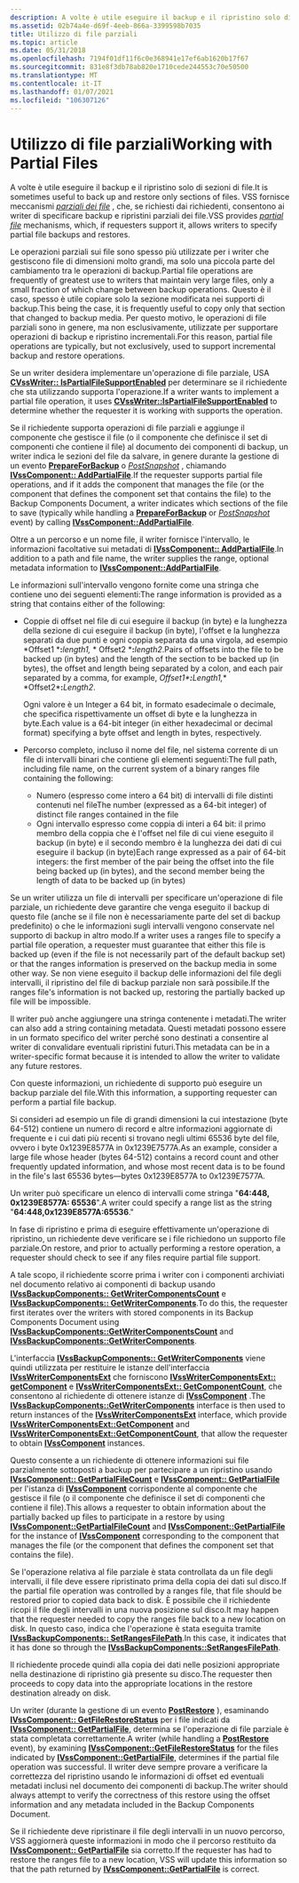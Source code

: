 ```yaml
---
description: A volte è utile eseguire il backup e il ripristino solo di sezioni di file. VSS fornisce meccanismi parziali dei file, che, se richiesti dai richiedenti, consentono ai writer di specificare backup e ripristini parziali dei file.
ms.assetid: 02b74a4e-d69f-4eeb-866a-3399598b7035
title: Utilizzo di file parziali
ms.topic: article
ms.date: 05/31/2018
ms.openlocfilehash: 7194f01df11f6c0e368941e17ef6ab1620b17f67
ms.sourcegitcommit: 831e8f3db78ab820e1710cede244553c70e50500
ms.translationtype: MT
ms.contentlocale: it-IT
ms.lasthandoff: 01/07/2021
ms.locfileid: "106307126"
---
```

# <a name="working-with-partial-files"></a><span data-ttu-id="4c27b-104">Utilizzo di file parziali</span><span class="sxs-lookup"><span data-stu-id="4c27b-104">Working with Partial Files</span></span>

<span data-ttu-id="4c27b-105">A volte è utile eseguire il backup e il ripristino solo di sezioni di file.</span><span class="sxs-lookup"><span data-stu-id="4c27b-105">It is sometimes useful to back up and restore only sections of files.</span></span> <span data-ttu-id="4c27b-106">VSS fornisce meccanismi [*parziali dei file*](vssgloss-p.md) , che, se richiesti dai richiedenti, consentono ai writer di specificare backup e ripristini parziali dei file.</span><span class="sxs-lookup"><span data-stu-id="4c27b-106">VSS provides [*partial file*](vssgloss-p.md) mechanisms, which, if requesters support it, allows writers to specify partial file backups and restores.</span></span>

<span data-ttu-id="4c27b-107">Le operazioni parziali sui file sono spesso più utilizzate per i writer che gestiscono file di dimensioni molto grandi, ma solo una piccola parte del cambiamento tra le operazioni di backup.</span><span class="sxs-lookup"><span data-stu-id="4c27b-107">Partial file operations are frequently of greatest use to writers that maintain very large files, only a small fraction of which change between backup operations.</span></span> <span data-ttu-id="4c27b-108">Questo è il caso, spesso è utile copiare solo la sezione modificata nei supporti di backup.</span><span class="sxs-lookup"><span data-stu-id="4c27b-108">This being the case, it is frequently useful to copy only that section that changed to backup media.</span></span> <span data-ttu-id="4c27b-109">Per questo motivo, le operazioni di file parziali sono in genere, ma non esclusivamente, utilizzate per supportare operazioni di backup e ripristino incrementali.</span><span class="sxs-lookup"><span data-stu-id="4c27b-109">For this reason, partial file operations are typically, but not exclusively, used to support incremental backup and restore operations.</span></span>

<span data-ttu-id="4c27b-110">Se un writer desidera implementare un'operazione di file parziale, USA [**CVssWriter:: IsPartialFileSupportEnabled**](/windows/desktop/api/VsWriter/nf-vswriter-cvsswriter-ispartialfilesupportenabled) per determinare se il richiedente che sta utilizzando supporta l'operazione.</span><span class="sxs-lookup"><span data-stu-id="4c27b-110">If a writer wants to implement a partial file operation, it uses [**CVssWriter::IsPartialFileSupportEnabled**](/windows/desktop/api/VsWriter/nf-vswriter-cvsswriter-ispartialfilesupportenabled) to determine whether the requester it is working with supports the operation.</span></span>

<span data-ttu-id="4c27b-111">Se il richiedente supporta operazioni di file parziali e aggiunge il componente che gestisce il file (o il componente che definisce il set di componenti che contiene il file) al documento dei componenti di backup, un writer indica le sezioni del file da salvare, in genere durante la gestione di un evento [**PrepareForBackup**](/windows/desktop/api/VsBackup/nf-vsbackup-ivssbackupcomponents-prepareforbackup) o [*PostSnapshot*](vssgloss-p.md) , chiamando [**IVssComponent:: AddPartialFile**](/windows/desktop/api/VsWriter/nf-vswriter-ivsscomponent-addpartialfile).</span><span class="sxs-lookup"><span data-stu-id="4c27b-111">If the requester supports partial file operations, and if it adds the component that manages the file (or the component that defines the component set that contains the file) to the Backup Components Document, a writer indicates which sections of the file to save (typically while handling a [**PrepareForBackup**](/windows/desktop/api/VsBackup/nf-vsbackup-ivssbackupcomponents-prepareforbackup) or [*PostSnapshot*](vssgloss-p.md) event) by calling [**IVssComponent::AddPartialFile**](/windows/desktop/api/VsWriter/nf-vswriter-ivsscomponent-addpartialfile).</span></span>

<span data-ttu-id="4c27b-112">Oltre a un percorso e un nome file, il writer fornisce l'intervallo, le informazioni facoltative sui metadati di [**IVssComponent:: AddPartialFile**](/windows/desktop/api/VsWriter/nf-vswriter-ivsscomponent-addpartialfile).</span><span class="sxs-lookup"><span data-stu-id="4c27b-112">In addition to a path and file name, the writer supplies the range, optional metadata information to [**IVssComponent::AddPartialFile**](/windows/desktop/api/VsWriter/nf-vswriter-ivsscomponent-addpartialfile).</span></span>

<span data-ttu-id="4c27b-113">Le informazioni sull'intervallo vengono fornite come una stringa che contiene uno dei seguenti elementi:</span><span class="sxs-lookup"><span data-stu-id="4c27b-113">The range information is provided as a string that contains either of the following:</span></span>

-   <span data-ttu-id="4c27b-114">Coppie di offset nel file di cui eseguire il backup (in byte) e la lunghezza della sezione di cui eseguire il backup (in byte), l'offset e la lunghezza separati da due punti e ogni coppia separata da una virgola, ad esempio \*Offset1 \***:**_length1_*_,_* \* Offset2 \***:**_length2_.</span><span class="sxs-lookup"><span data-stu-id="4c27b-114">Pairs of offsets into the file to be backed up (in bytes) and the length of the section to be backed up (in bytes), the offset and length being separated by a colon, and each pair separated by a comma, for example, *Offset1\***:**_Length1_*_,_\* \*Offset2\***:**_Length2_.</span></span>

    <span data-ttu-id="4c27b-115">Ogni valore è un Integer a 64 bit, in formato esadecimale o decimale, che specifica rispettivamente un offset di byte e la lunghezza in byte.</span><span class="sxs-lookup"><span data-stu-id="4c27b-115">Each value is a 64-bit integer (in either hexadecimal or decimal format) specifying a byte offset and length in bytes, respectively.</span></span>

-   <span data-ttu-id="4c27b-116">Percorso completo, incluso il nome del file, nel sistema corrente di un file di intervalli binari che contiene gli elementi seguenti:</span><span class="sxs-lookup"><span data-stu-id="4c27b-116">The full path, including file name, on the current system of a binary ranges file containing the following:</span></span>
    -   <span data-ttu-id="4c27b-117">Numero (espresso come intero a 64 bit) di intervalli di file distinti contenuti nel file</span><span class="sxs-lookup"><span data-stu-id="4c27b-117">The number (expressed as a 64-bit integer) of distinct file ranges contained in the file</span></span>
    -   <span data-ttu-id="4c27b-118">Ogni intervallo espresso come coppia di interi a 64 bit: il primo membro della coppia che è l'offset nel file di cui viene eseguito il backup (in byte) e il secondo membro è la lunghezza dei dati di cui eseguire il backup (in byte)</span><span class="sxs-lookup"><span data-stu-id="4c27b-118">Each range expressed as a pair of 64-bit integers: the first member of the pair being the offset into the file being backed up (in bytes), and the second member being the length of data to be backed up (in bytes)</span></span>

<span data-ttu-id="4c27b-119">Se un writer utilizza un file di intervalli per specificare un'operazione di file parziale, un richiedente deve garantire che venga eseguito il backup di questo file (anche se il file non è necessariamente parte del set di backup predefinito) o che le informazioni sugli intervalli vengono conservate nel supporto di backup in altro modo.</span><span class="sxs-lookup"><span data-stu-id="4c27b-119">If a writer uses a ranges file to specify a partial file operation, a requester must guarantee that either this file is backed up (even if the file is not necessarily part of the default backup set) or that the ranges information is preserved on the backup media in some other way.</span></span> <span data-ttu-id="4c27b-120">Se non viene eseguito il backup delle informazioni del file degli intervalli, il ripristino del file di backup parziale non sarà possibile.</span><span class="sxs-lookup"><span data-stu-id="4c27b-120">If the ranges file's information is not backed up, restoring the partially backed up file will be impossible.</span></span>

<span data-ttu-id="4c27b-121">Il writer può anche aggiungere una stringa contenente i metadati.</span><span class="sxs-lookup"><span data-stu-id="4c27b-121">The writer can also add a string containing metadata.</span></span> <span data-ttu-id="4c27b-122">Questi metadati possono essere in un formato specifico del writer perché sono destinati a consentire al writer di convalidare eventuali ripristini futuri.</span><span class="sxs-lookup"><span data-stu-id="4c27b-122">This metadata can be in a writer-specific format because it is intended to allow the writer to validate any future restores.</span></span>

<span data-ttu-id="4c27b-123">Con queste informazioni, un richiedente di supporto può eseguire un backup parziale del file.</span><span class="sxs-lookup"><span data-stu-id="4c27b-123">With this information, a supporting requester can perform a partial file backup.</span></span>

<span data-ttu-id="4c27b-124">Si consideri ad esempio un file di grandi dimensioni la cui intestazione (byte 64-512) contiene un numero di record e altre informazioni aggiornate di frequente e i cui dati più recenti si trovano negli ultimi 65536 byte del file, ovvero i byte 0x1239E8577A in 0x1239E7577A.</span><span class="sxs-lookup"><span data-stu-id="4c27b-124">As an example, consider a large file whose header (bytes 64-512) contains a record count and other frequently updated information, and whose most recent data is to be found in the file's last 65536 bytes—bytes 0x1239E8577A to 0x1239E7577A.</span></span>

<span data-ttu-id="4c27b-125">Un writer può specificare un elenco di intervalli come stringa "**64:448, 0x1239E8577A: 65536**".</span><span class="sxs-lookup"><span data-stu-id="4c27b-125">A writer could specify a range list as the string "**64:448,0x1239E8577A:65536**."</span></span>

<span data-ttu-id="4c27b-126">In fase di ripristino e prima di eseguire effettivamente un'operazione di ripristino, un richiedente deve verificare se i file richiedono un supporto file parziale.</span><span class="sxs-lookup"><span data-stu-id="4c27b-126">On restore, and prior to actually performing a restore operation, a requester should check to see if any files require partial file support.</span></span>

<span data-ttu-id="4c27b-127">A tale scopo, il richiedente scorre prima i writer con i componenti archiviati nel documento relativo ai componenti di backup usando [**IVssBackupComponents:: GetWriterComponentsCount**](/windows/desktop/api/VsBackup/nf-vsbackup-ivssbackupcomponents-getwritercomponentscount) e [**IVssBackupComponents:: GetWriterComponents**](/windows/desktop/api/VsBackup/nf-vsbackup-ivssbackupcomponents-getwritercomponents).</span><span class="sxs-lookup"><span data-stu-id="4c27b-127">To do this, the requester first iterates over the writers with stored components in its Backup Components Document using [**IVssBackupComponents::GetWriterComponentsCount**](/windows/desktop/api/VsBackup/nf-vsbackup-ivssbackupcomponents-getwritercomponentscount) and [**IVssBackupComponents::GetWriterComponents**](/windows/desktop/api/VsBackup/nf-vsbackup-ivssbackupcomponents-getwritercomponents).</span></span>

<span data-ttu-id="4c27b-128">L'interfaccia [**IVssBackupComponents:: GetWriterComponents**](/windows/desktop/api/VsBackup/nf-vsbackup-ivssbackupcomponents-getwritercomponents) viene quindi utilizzata per restituire le istanze dell'interfaccia [**IVssWriterComponentsExt**](/windows/win32/api/vsbackup/nl-vsbackup-ivsswritercomponentsext) che forniscono [**IVssWriterComponentsExt:: getComponent**](/windows/desktop/api/VsWriter/nf-vswriter-ivsswritercomponents-getcomponent) e [**IVssWriterComponentsExt:: GetComponentCount**](/windows/desktop/api/VsWriter/nf-vswriter-ivsswritercomponents-getcomponentcount), che consentono al richiedente di ottenere istanze di [**IVssComponent**](/windows/desktop/api/VsWriter/nl-vswriter-ivsscomponent) .</span><span class="sxs-lookup"><span data-stu-id="4c27b-128">The [**IVssBackupComponents::GetWriterComponents**](/windows/desktop/api/VsBackup/nf-vsbackup-ivssbackupcomponents-getwritercomponents) interface is then used to return instances of the [**IVssWriterComponentsExt**](/windows/win32/api/vsbackup/nl-vsbackup-ivsswritercomponentsext) interface, which provide [**IVssWriterComponentsExt::GetComponent**](/windows/desktop/api/VsWriter/nf-vswriter-ivsswritercomponents-getcomponent) and [**IVssWriterComponentsExt::GetComponentCount**](/windows/desktop/api/VsWriter/nf-vswriter-ivsswritercomponents-getcomponentcount), that allow the requester to obtain [**IVssComponent**](/windows/desktop/api/VsWriter/nl-vswriter-ivsscomponent) instances.</span></span>

<span data-ttu-id="4c27b-129">Questo consente a un richiedente di ottenere informazioni sui file parzialmente sottoposti a backup per partecipare a un ripristino usando [**IVssComponent:: GetPartialFileCount**](/windows/desktop/api/VsWriter/nf-vswriter-ivsscomponent-getpartialfilecount) e [**IVssComponent:: GetPartialFile**](/windows/desktop/api/VsWriter/nf-vswriter-ivsscomponent-getpartialfile) per l'istanza di [**IVssComponent**](/windows/desktop/api/VsWriter/nl-vswriter-ivsscomponent) corrispondente al componente che gestisce il file (o il componente che definisce il set di componenti che contiene il file).</span><span class="sxs-lookup"><span data-stu-id="4c27b-129">This allows a requester to obtain information about the partially backed up files to participate in a restore by using [**IVssComponent::GetPartialFileCount**](/windows/desktop/api/VsWriter/nf-vswriter-ivsscomponent-getpartialfilecount) and [**IVssComponent::GetPartialFile**](/windows/desktop/api/VsWriter/nf-vswriter-ivsscomponent-getpartialfile) for the instance of [**IVssComponent**](/windows/desktop/api/VsWriter/nl-vswriter-ivsscomponent) corresponding to the component that manages the file (or the component that defines the component set that contains the file).</span></span>

<span data-ttu-id="4c27b-130">Se l'operazione relativa al file parziale è stata controllata da un file degli intervalli, il file deve essere ripristinato prima della copia dei dati sul disco.</span><span class="sxs-lookup"><span data-stu-id="4c27b-130">If the partial file operation was controlled by a ranges file, that file should be restored prior to copied data back to disk.</span></span> <span data-ttu-id="4c27b-131">È possibile che il richiedente ricopi il file degli intervalli in una nuova posizione sul disco.</span><span class="sxs-lookup"><span data-stu-id="4c27b-131">It may happen that the requester needed to copy the ranges file back to a new location on disk.</span></span> <span data-ttu-id="4c27b-132">In questo caso, indica che l'operazione è stata eseguita tramite [**IVssBackupComponents:: SetRangesFilePath**](/windows/desktop/api/VsBackup/nf-vsbackup-ivssbackupcomponents-setrangesfilepath).</span><span class="sxs-lookup"><span data-stu-id="4c27b-132">In this case, it indicates that it has done so through the [**IVssBackupComponents::SetRangesFilePath**](/windows/desktop/api/VsBackup/nf-vsbackup-ivssbackupcomponents-setrangesfilepath).</span></span>

<span data-ttu-id="4c27b-133">Il richiedente procede quindi alla copia dei dati nelle posizioni appropriate nella destinazione di ripristino già presente su disco.</span><span class="sxs-lookup"><span data-stu-id="4c27b-133">The requester then proceeds to copy data into the appropriate locations in the restore destination already on disk.</span></span>

<span data-ttu-id="4c27b-134">Un writer (durante la gestione di un evento [**PostRestore**](/windows/desktop/api/VsBackup/nf-vsbackup-ivssbackupcomponents-postrestore) ), esaminando [**IVssComponent:: GetFileRestoreStatus**](/windows/desktop/api/VsWriter/nf-vswriter-ivsscomponent-getfilerestorestatus) per i file indicati da [**IVssComponent:: GetPartialFile**](/windows/desktop/api/VsWriter/nf-vswriter-ivsscomponent-getpartialfile), determina se l'operazione di file parziale è stata completata correttamente.</span><span class="sxs-lookup"><span data-stu-id="4c27b-134">A writer (while handling a [**PostRestore**](/windows/desktop/api/VsBackup/nf-vsbackup-ivssbackupcomponents-postrestore) event), by examining [**IVssComponent::GetFileRestoreStatus**](/windows/desktop/api/VsWriter/nf-vswriter-ivsscomponent-getfilerestorestatus) for the files indicated by [**IVssComponent::GetPartialFile**](/windows/desktop/api/VsWriter/nf-vswriter-ivsscomponent-getpartialfile), determines if the partial file operation was successful.</span></span> <span data-ttu-id="4c27b-135">Il writer deve sempre provare a verificare la correttezza del ripristino usando le informazioni di offset ed eventuali metadati inclusi nel documento dei componenti di backup.</span><span class="sxs-lookup"><span data-stu-id="4c27b-135">The writer should always attempt to verify the correctness of this restore using the offset information and any metadata included in the Backup Components Document.</span></span>

<span data-ttu-id="4c27b-136">Se il richiedente deve ripristinare il file degli intervalli in un nuovo percorso, VSS aggiornerà queste informazioni in modo che il percorso restituito da [**IVssComponent:: GetPartialFile**](/windows/desktop/api/VsWriter/nf-vswriter-ivsscomponent-getpartialfile) sia corretto.</span><span class="sxs-lookup"><span data-stu-id="4c27b-136">If the requester has had to restore the ranges file to a new location, VSS will update this information so that the path returned by [**IVssComponent::GetPartialFile**](/windows/desktop/api/VsWriter/nf-vswriter-ivsscomponent-getpartialfile) is correct.</span></span>

 

 
